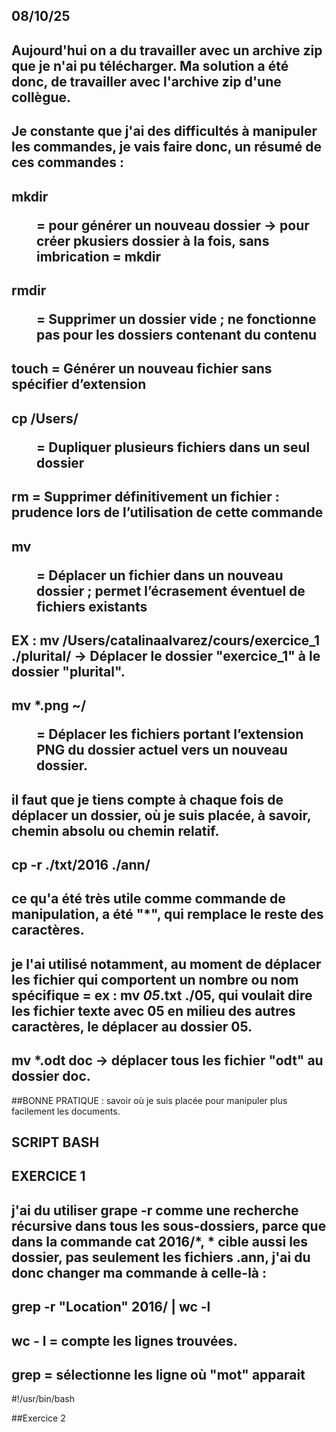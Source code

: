 ## 08/10/25

## Aujourd'hui on a du travailler avec un archive zip que je n'ai pu télécharger. Ma solution a été donc, de travailler avec l'archive zip d'une collègue. 
## Je constante que j'ai des difficultés à manipuler les commandes, je vais faire donc, un résumé de ces commandes :

## mkdir <dir> = pour générer un nouveau dossier -> pour créer pkusiers dossier à la fois, sans imbrication = mkdir <dir1> <dir2> <dir3>

## rmdir <dir> = Supprimer un dossier vide ; ne fonctionne pas pour les dossiers contenant du contenu

## touch <file> = Générer un nouveau fichier sans spécifier d’extension

## cp <file1> <file2> <file3> /Users/<dir> = Dupliquer plusieurs fichiers dans un seul dossier

## rm <file> = Supprimer définitivement un fichier : prudence lors de l’utilisation de cette commande

## mv <file> <dir> = Déplacer un fichier dans un nouveau dossier ; permet l’écrasement éventuel de fichiers existants

## EX : mv /Users/catalinaalvarez/cours/exercice_1 ./plurital/ -> Déplacer le dossier "exercice_1" à le dossier "plurital".

## mv *.png ~/<dir> = Déplacer les fichiers portant l’extension PNG du dossier actuel vers un nouveau dossier.

## il faut que je tiens compte à chaque fois de déplacer un dossier, où je suis placée, à savoir, chemin absolu ou chemin relatif.

## cp -r ./txt/2016 ./ann/ 

## ce qu'a été très utile comme commande de manipulation, a été "*", qui remplace le reste des caractères.
## je l'ai utilisé notamment, au moment de déplacer les fichier qui comportent un nombre ou nom spécifique = ex : mv *_05_*.txt ./05, qui voulait dire les fichier texte avec 05 en milieu des autres caractères, le déplacer au dossier 05. 
## mv *.odt doc -> déplacer tous les fichier "odt" au dossier doc.

##BONNE PRATIQUE : savoir où je suis placée pour manipuler plus facilement les documents. 


## SCRIPT BASH 

## EXERCICE 1 

## j'ai du utiliser grape -r comme une recherche récursive dans tous les sous-dossiers, parce que dans la commande cat 2016/*, * cible aussi les dossier, pas seulement les fichiers .ann, j'ai du donc changer ma commande à celle-là : 
##             grep -r "Location" 2016/ | wc -l


## wc - l = compte les lignes trouvées.

## grep = sélectionne les ligne où "mot" apparait

#!/usr/bin/bash


##Exercice 2 

## 
